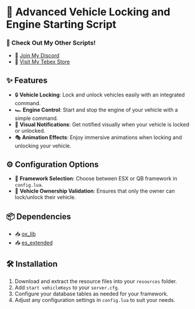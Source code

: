 # 🚗 Advanced Vehicle Locking and Engine Starting Script

### 📜 Check Out My Other Scripts!
- 💬 [Join My Discord](https://discord.gg/tJtKPSz9p3)
- 🛒 [Visit My Tebex Store](https://mikey.tebex.io/)

## ✨ Features
- 🔒 **Vehicle Locking**: Lock and unlock vehicles easily with an integrated command.
- 🏎️ **Engine Control**: Start and stop the engine of your vehicle with a simple command.
- 🚦 **Visual Notifications**: Get notified visually when your vehicle is locked or unlocked.
- 🎭 **Animation Effects**: Enjoy immersive animations when locking and unlocking your vehicle.

## ⚙️ Configuration Options
- 🔧 **Framework Selection**: Choose between ESX or QB framework in `config.lua`.
- 🚗 **Vehicle Ownership Validation**: Ensures that only the owner can lock/unlock their vehicle.

## 📦 Dependencies
- 📥 [ox_lib](https://github.com/overextended/ox_lib)
- 📥 [es_extended](https://github.com/ESX-Org/es_extended)

## 🛠️ Installation
1. Download and extract the resource files into your `resources` folder.
2. Add `start vehicleKeys` to your `server.cfg`.
3. Configure your database tables as needed for your framework.
4. Adjust any configuration settings in `config.lua` to suit your needs.

